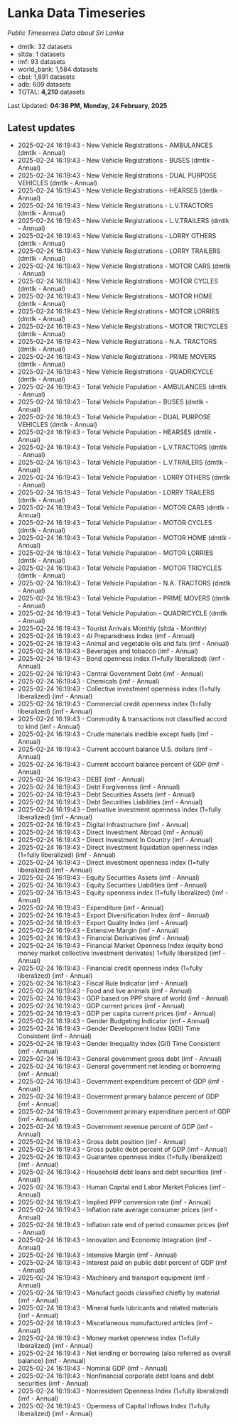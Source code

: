 # Lanka Data Timeseries
*Public Timeseries Data about Sri Lanka*

* dmtlk: 32 datasets
* sltda: 1 datasets
* imf: 93 datasets
* world_bank: 1,584 datasets
* cbsl: 1,891 datasets
* adb: 609 datasets
* TOTAL: **4,210** datasets

Last Updated: **04:36 PM, Monday, 24 February, 2025**

## Latest updates

* 2025-02-24 16:19:43 - New Vehicle Registrations - AMBULANCES (dmtlk - Annual)
* 2025-02-24 16:19:43 - New Vehicle Registrations - BUSES (dmtlk - Annual)
* 2025-02-24 16:19:43 - New Vehicle Registrations - DUAL PURPOSE VEHICLES (dmtlk - Annual)
* 2025-02-24 16:19:43 - New Vehicle Registrations - HEARSES (dmtlk - Annual)
* 2025-02-24 16:19:43 - New Vehicle Registrations - L.V.TRACTORS (dmtlk - Annual)
* 2025-02-24 16:19:43 - New Vehicle Registrations - L.V.TRAILERS (dmtlk - Annual)
* 2025-02-24 16:19:43 - New Vehicle Registrations - LORRY OTHERS (dmtlk - Annual)
* 2025-02-24 16:19:43 - New Vehicle Registrations - LORRY TRAILERS (dmtlk - Annual)
* 2025-02-24 16:19:43 - New Vehicle Registrations - MOTOR CARS (dmtlk - Annual)
* 2025-02-24 16:19:43 - New Vehicle Registrations - MOTOR CYCLES (dmtlk - Annual)
* 2025-02-24 16:19:43 - New Vehicle Registrations - MOTOR HOME (dmtlk - Annual)
* 2025-02-24 16:19:43 - New Vehicle Registrations - MOTOR LORRIES (dmtlk - Annual)
* 2025-02-24 16:19:43 - New Vehicle Registrations - MOTOR TRICYCLES (dmtlk - Annual)
* 2025-02-24 16:19:43 - New Vehicle Registrations - N.A. TRACTORS (dmtlk - Annual)
* 2025-02-24 16:19:43 - New Vehicle Registrations - PRIME MOVERS (dmtlk - Annual)
* 2025-02-24 16:19:43 - New Vehicle Registrations - QUADRICYCLE (dmtlk - Annual)
* 2025-02-24 16:19:43 - Total Vehicle Population - AMBULANCES (dmtlk - Annual)
* 2025-02-24 16:19:43 - Total Vehicle Population - BUSES (dmtlk - Annual)
* 2025-02-24 16:19:43 - Total Vehicle Population - DUAL PURPOSE VEHICLES (dmtlk - Annual)
* 2025-02-24 16:19:43 - Total Vehicle Population - HEARSES (dmtlk - Annual)
* 2025-02-24 16:19:43 - Total Vehicle Population - L.V.TRACTORS (dmtlk - Annual)
* 2025-02-24 16:19:43 - Total Vehicle Population - L.V.TRAILERS (dmtlk - Annual)
* 2025-02-24 16:19:43 - Total Vehicle Population - LORRY OTHERS (dmtlk - Annual)
* 2025-02-24 16:19:43 - Total Vehicle Population - LORRY TRAILERS (dmtlk - Annual)
* 2025-02-24 16:19:43 - Total Vehicle Population - MOTOR CARS (dmtlk - Annual)
* 2025-02-24 16:19:43 - Total Vehicle Population - MOTOR CYCLES (dmtlk - Annual)
* 2025-02-24 16:19:43 - Total Vehicle Population - MOTOR HOME (dmtlk - Annual)
* 2025-02-24 16:19:43 - Total Vehicle Population - MOTOR LORRIES (dmtlk - Annual)
* 2025-02-24 16:19:43 - Total Vehicle Population - MOTOR TRICYCLES (dmtlk - Annual)
* 2025-02-24 16:19:43 - Total Vehicle Population - N.A. TRACTORS (dmtlk - Annual)
* 2025-02-24 16:19:43 - Total Vehicle Population - PRIME MOVERS (dmtlk - Annual)
* 2025-02-24 16:19:43 - Total Vehicle Population - QUADRICYCLE (dmtlk - Annual)
* 2025-02-24 16:19:43 - Tourist Arrivals Monthly (sltda - Monthly)
* 2025-02-24 16:19:43 - AI Preparedness Index (imf - Annual)
* 2025-02-24 16:19:43 - Animal and vegetable oils and fats (imf - Annual)
* 2025-02-24 16:19:43 - Beverages and tobacco (imf - Annual)
* 2025-02-24 16:19:43 - Bond openness index (1=fully liberalized) (imf - Annual)
* 2025-02-24 16:19:43 - Central Government Debt (imf - Annual)
* 2025-02-24 16:19:43 - Chemicals (imf - Annual)
* 2025-02-24 16:19:43 - Collective investment openness index (1=fully liberalized) (imf - Annual)
* 2025-02-24 16:19:43 - Commercial credit openness index (1=fully liberalized) (imf - Annual)
* 2025-02-24 16:19:43 - Commodity & transactions not classified accord to kind (imf - Annual)
* 2025-02-24 16:19:43 - Crude materials inedible except fuels (imf - Annual)
* 2025-02-24 16:19:43 - Current account balance U.S. dollars (imf - Annual)
* 2025-02-24 16:19:43 - Current account balance percent of GDP (imf - Annual)
* 2025-02-24 16:19:43 - DEBT (imf - Annual)
* 2025-02-24 16:19:43 - Debt Forgiveness (imf - Annual)
* 2025-02-24 16:19:43 - Debt Securities Assets (imf - Annual)
* 2025-02-24 16:19:43 - Debt Securities Liabilities (imf - Annual)
* 2025-02-24 16:19:43 - Derivative investment openness index (1=fully liberalized) (imf - Annual)
* 2025-02-24 16:19:43 - Digital Infrastructure (imf - Annual)
* 2025-02-24 16:19:43 - Direct Investment Abroad (imf - Annual)
* 2025-02-24 16:19:43 - Direct Investment In Country (imf - Annual)
* 2025-02-24 16:19:43 - Direct investment liquidation openness index (1=fully liberalized) (imf - Annual)
* 2025-02-24 16:19:43 - Direct investment openness index (1=fully liberalized) (imf - Annual)
* 2025-02-24 16:19:43 - Equity Securities Assets (imf - Annual)
* 2025-02-24 16:19:43 - Equity Securities Liabilities (imf - Annual)
* 2025-02-24 16:19:43 - Equity openness index (1=fully liberalized) (imf - Annual)
* 2025-02-24 16:19:43 - Expenditure (imf - Annual)
* 2025-02-24 16:19:43 - Export Diversification Index (imf - Annual)
* 2025-02-24 16:19:43 - Export Quality Index (imf - Annual)
* 2025-02-24 16:19:43 - Extensive Margin (imf - Annual)
* 2025-02-24 16:19:43 - Financial Derivatives (imf - Annual)
* 2025-02-24 16:19:43 - Financial Market Openness Index (equity bond money market collective investment derivates) 1=fully liberalized (imf - Annual)
* 2025-02-24 16:19:43 - Financial credit openness index (1=fully liberalized) (imf - Annual)
* 2025-02-24 16:19:43 - Fiscal Rule Indicator (imf - Annual)
* 2025-02-24 16:19:43 - Food and live animals (imf - Annual)
* 2025-02-24 16:19:43 - GDP based on PPP share of world (imf - Annual)
* 2025-02-24 16:19:43 - GDP current prices (imf - Annual)
* 2025-02-24 16:19:43 - GDP per capita current prices (imf - Annual)
* 2025-02-24 16:19:43 - Gender Budgeting Indicator (imf - Annual)
* 2025-02-24 16:19:43 - Gender Development Index (GDI) Time Consistent (imf - Annual)
* 2025-02-24 16:19:43 - Gender Inequality Index (GII) Time Consistent (imf - Annual)
* 2025-02-24 16:19:43 - General government gross debt (imf - Annual)
* 2025-02-24 16:19:43 - General government net lending or borrowing (imf - Annual)
* 2025-02-24 16:19:43 - Government expenditure percent of GDP (imf - Annual)
* 2025-02-24 16:19:43 - Government primary balance percent of GDP (imf - Annual)
* 2025-02-24 16:19:43 - Government primary expenditure percent of GDP (imf - Annual)
* 2025-02-24 16:19:43 - Government revenue percent of GDP (imf - Annual)
* 2025-02-24 16:19:43 - Gross debt position (imf - Annual)
* 2025-02-24 16:19:43 - Gross public debt percent of GDP (imf - Annual)
* 2025-02-24 16:19:43 - Guarantee openness index (1=fully liberalized) (imf - Annual)
* 2025-02-24 16:19:43 - Household debt loans and debt securities (imf - Annual)
* 2025-02-24 16:19:43 - Human Capital and Labor Market Policies (imf - Annual)
* 2025-02-24 16:19:43 - Implied PPP conversion rate (imf - Annual)
* 2025-02-24 16:19:43 - Inflation rate average consumer prices (imf - Annual)
* 2025-02-24 16:19:43 - Inflation rate end of period consumer prices (imf - Annual)
* 2025-02-24 16:19:43 - Innovation and Economic Integration (imf - Annual)
* 2025-02-24 16:19:43 - Intensive Margin (imf - Annual)
* 2025-02-24 16:19:43 - Interest paid on public debt percent of GDP (imf - Annual)
* 2025-02-24 16:19:43 - Machinery and transport equipment (imf - Annual)
* 2025-02-24 16:19:43 - Manufact goods classified chiefly by material (imf - Annual)
* 2025-02-24 16:19:43 - Mineral fuels lubricants and related materials (imf - Annual)
* 2025-02-24 16:19:43 - Miscellaneous manufactured articles (imf - Annual)
* 2025-02-24 16:19:43 - Money market openness index (1=fully liberalized) (imf - Annual)
* 2025-02-24 16:19:43 - Net lending or borrowing (also referred as overall balance) (imf - Annual)
* 2025-02-24 16:19:43 - Nominal GDP (imf - Annual)
* 2025-02-24 16:19:43 - Nonfinancial corporate debt loans and debt securities (imf - Annual)
* 2025-02-24 16:19:43 - Nonresident Openness Index (1=fully liberalized) (imf - Annual)
* 2025-02-24 16:19:43 - Openness of Capital Inflows Index (1=fully liberalized) (imf - Annual)